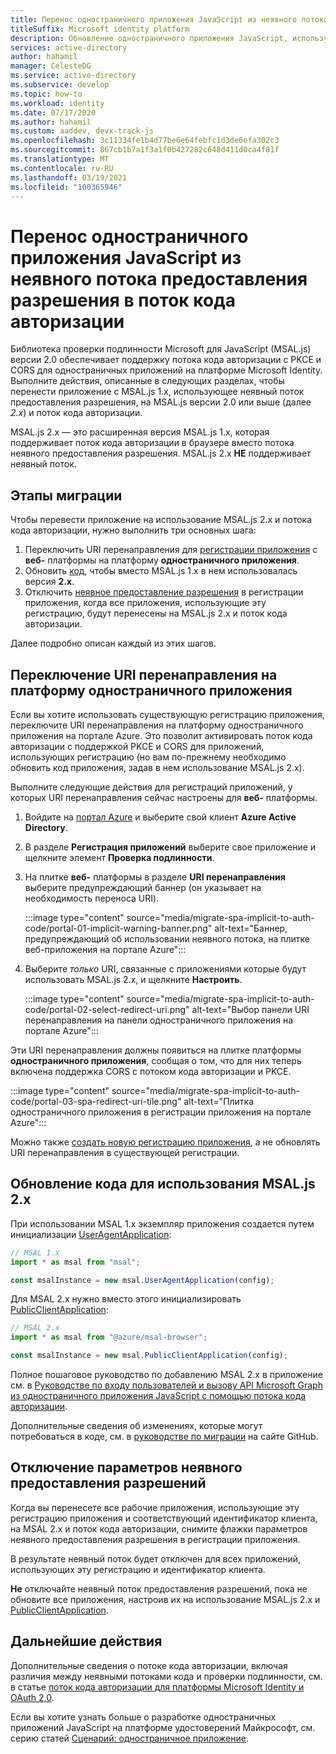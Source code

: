 ```yaml
---
title: Перенос одностраничного приложения JavaScript из неявного потока предоставления разрешения в поток кода авторизации | Azure
titleSuffix: Microsoft identity platform
description: Обновление одностраничного приложения JavaScript, использующего библиотеку MSAL.js 1.x и поток неявного предоставления разрешения, до MSAL.js 2.x и потока кода авторизации с поддержкой PKCE и CORS.
services: active-directory
author: hahamil
manager: CelesteDG
ms.service: active-directory
ms.subservice: develop
ms.topic: how-to
ms.workload: identity
ms.date: 07/17/2020
ms.author: hahamil
ms.custom: aaddev, devx-track-js
ms.openlocfilehash: 3c11334fe1b4d77be6e64febfc1d3de6efa302c3
ms.sourcegitcommit: 867cb1b7a1f3a1f0b427282c648d411d0ca4f81f
ms.translationtype: MT
ms.contentlocale: ru-RU
ms.lasthandoff: 03/19/2021
ms.locfileid: "100365946"
---
```

# <a name="migrate-a-javascript-single-page-app-from-implicit-grant-to-auth-code-flow"></a>Перенос одностраничного приложения JavaScript из неявного потока предоставления разрешения в поток кода авторизации

Библиотека проверки подлинности Microsoft для JavaScript (MSAL.js) версии 2.0 обеспечивает поддержку потока кода авторизации с PKCE и CORS для одностраничных приложений на платформе Microsoft Identity. Выполните действия, описанные в следующих разделах, чтобы перенести приложение с MSAL.js 1.x, использующее неявный поток предоставления разрешения, на MSAL.js версии 2.0 или выше (далее *2.x*) и поток кода авторизации.

MSAL.js 2.x — это расширенная версия MSAL.js 1.x, которая поддерживает поток кода авторизации в браузере вместо потока неявного предоставления разрешения. MSAL.js 2.x **НЕ** поддерживает неявный поток.

## <a name="migration-steps"></a>Этапы миграции

Чтобы перевести приложение на использование MSAL.js 2.x и потока кода авторизации, нужно выполнить три основных шага:

1. Переключить URI перенаправления для [регистрации приложения](#switch-redirect-uris-to-spa-platform) с **веб-** платформы на платформу **одностраничного приложения**.
1. Обновить [код](#switch-redirect-uris-to-spa-platform), чтобы вместо MSAL.js 1.x в нем использовалась версия **2.x**.
1. Отключить [неявное предоставление разрешения](#disable-implicit-grant-settings) в регистрации приложения, когда все приложения, использующие эту регистрацию, будут перенесены на MSAL.js 2.x и поток кода авторизации.

Далее подробно описан каждый из этих шагов.

## <a name="switch-redirect-uris-to-spa-platform"></a>Переключение URI перенаправления на платформу одностраничного приложения

Если вы хотите использовать существующую регистрацию приложения, переключите URI перенаправления на платформу одностраничного приложения на портале Azure. Это позволит активировать поток кода авторизации с поддержкой PKCE и CORS для приложений, использующих регистрацию (но вам по-прежнему необходимо обновить код приложения, задав в нем использование MSAL.js 2.x).

Выполните следующие действия для регистраций приложений, у которых URI перенаправления сейчас настроены для **веб-** платформы.

1. Войдите на <a href="https://portal.azure.com/" target="_blank">портал Azure</a> и выберите свой клиент **Azure Active Directory**.
1. В разделе **Регистрация приложений** выберите свое приложение и щелкните элемент **Проверка подлинности**.
1. На плитке **веб-** платформы в разделе **URI перенаправления** выберите предупреждающий баннер (он указывает на необходимость переноса URI).

    :::image type="content" source="media/migrate-spa-implicit-to-auth-code/portal-01-implicit-warning-banner.png" alt-text="Баннер, предупреждающий об использовании неявного потока, на плитке веб-приложения на портале Azure":::
1. Выберите *только* URI, связанные с приложениями которые будут использовать MSAL.js 2.x, и щелкните **Настроить**.

    :::image type="content" source="media/migrate-spa-implicit-to-auth-code/portal-02-select-redirect-uri.png" alt-text="Выбор панели URI перенаправления на панели одностраничного приложения на портале Azure":::

Эти URI перенаправления должны появиться на плитке платформы **одностраничного приложения**, сообщая о том, что для них теперь включена поддержка CORS с потоком кода авторизации и PKCE.

:::image type="content" source="media/migrate-spa-implicit-to-auth-code/portal-03-spa-redirect-uri-tile.png" alt-text="Плитка одностраничного приложения в регистрации приложения на портале Azure":::

Можно также [создать новую регистрацию приложения](scenario-spa-app-registration.md), а не обновлять URI перенаправления в существующей регистрации.

## <a name="update-your-code-to-msaljs-2x"></a>Обновление кода для использования MSAL.js 2.x

При использовании MSAL 1.x экземпляр приложения создается путем инициализации [UserAgentApplication][msal-js-useragentapplication]:

```javascript
// MSAL 1.x
import * as msal from "msal";

const msalInstance = new msal.UserAgentApplication(config);
```

Для MSAL 2.x нужно вместо этого инициализировать [PublicClientApplication][msal-js-publicclientapplication]:

```javascript
// MSAL 2.x
import * as msal from "@azure/msal-browser";

const msalInstance = new msal.PublicClientApplication(config);
```

Полное пошаговое руководство по добавлению MSAL 2.x в приложение см. в [Руководстве по входу пользователей и вызову API Microsoft Graph из одностраничного приложения JavaScript с помощью потока кода авторизации](tutorial-v2-javascript-auth-code.md).

Дополнительные сведения об изменениях, которые могут потребоваться в коде, см. в [руководстве по миграции](https://github.com/AzureAD/microsoft-authentication-library-for-js/blob/dev/lib/msal-browser/docs/v1-migration.md) на сайте GitHub.

## <a name="disable-implicit-grant-settings"></a>Отключение параметров неявного предоставления разрешений

Когда вы перенесете все рабочие приложения, использующие эту регистрацию приложения и соответствующий идентификатор клиента, на MSAL 2.x и поток кода авторизации, снимите флажки параметров неявного предоставления разрешения в регистрации приложения.

В результате неявный поток будет отключен для всех приложений, использующих эту регистрацию и идентификатор клиента.

**Не** отключайте неявный поток предоставления разрешений, пока не обновите все приложения, настроив их на использование MSAL.js 2.x и [PublicClientApplication][msal-js-publicclientapplication].

## <a name="next-steps"></a>Дальнейшие действия

Дополнительные сведения о потоке кода авторизации, включая различия между неявными потоками кода и проверки подлинности, см. в статье [поток кода авторизации для платформы Microsoft Identity и OAuth 2,0](v2-oauth2-auth-code-flow.md).

Если вы хотите узнать больше о разработке одностраничных приложений JavaScript на платформе удостоверений Майкрософт, см. серию статей [Сценарий: одностраничное приложение](scenario-spa-overview.md).

<!-- LINKS - external -->
[msal-js-useragentapplication]: https://azuread.github.io/microsoft-authentication-library-for-js/ref/classes/_azure_msal.useragentapplication.html
[msal-js-publicclientapplication]: https://azuread.github.io/microsoft-authentication-library-for-js/ref/classes/_azure_msal_browser.publicclientapplication.html
